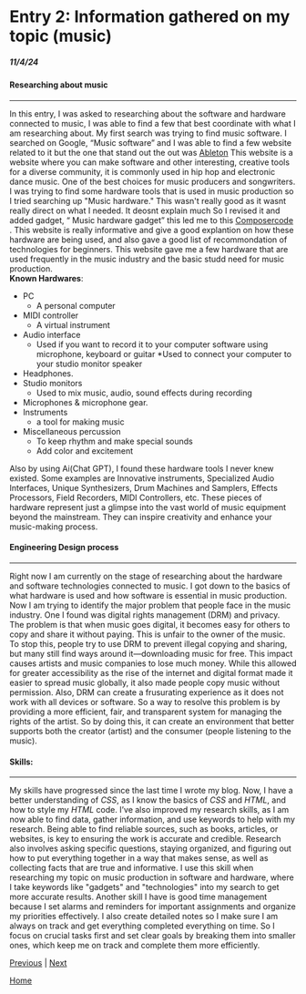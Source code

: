 # Entry 2: Information gathered on my topic (music)
##### 11/4/24

#### Researching about music 
---
In this entry, I was asked to researching about the software and hardware connected to music, I was able to find a few that best coordinate with what I am researching about. My first search was trying to find music software. I searched on Google, “Music software” and I was able to find a few website related to it but the one that stand out the out was [Ableton](https://www.ableton.com/en/) This website is a website where you can make software and other interesting, creative tools for a diverse community, it is commonly used in hip hop and electronic dance music. One of the best choices for music producers and songwriters. I was trying to find some hardware tools that is used in music production so I tried searching up "Music hardware." This wasn't really good as it wasnt really direct on what I needed. It deosnt explain much So I revised it and added gadget, “ Music hardware gadget” this led me to this [Composercode](https://composercode.com/equipment-for-making-music-my-favorite-production-gear-2022/  ) . This website is really informative and give a good explantion on how these hardware are being used, and also gave a good list of recommondation of technologies for beginners. This website gave me a few hardware that are used frequently in the music industry and the basic studd need for music production.  
**Known Hardwares**:
* PC
  * A personal computer 
* MIDI controller
  * A virtual instrument
* Audio interface
  * Used if you want to record it to your computer software using microphone, keyboard or guitar
  *Used to connect your computer to your studio monitor speaker
* Headphones.
* Studio monitors
  * Used to mix music, audio, sound effects during recording
* Microphones & microphone gear.
* Instruments
  * a tool for making music
* Miscellaneous percussion
  * To keep rhythm and make special sounds
  * Add color and excitement  
  
Also by using Ai(Chat GPT), I found these hardware tools I never knew existed. Some examples are Innovative instruments, Specialized Audio Interfaces, Unique Synthesizers, Drum Machines and Samplers, Effects Processors, Field Recorders, MIDI Controllers, etc. These pieces of hardware represent just a glimpse into the vast world of music equipment beyond the mainstream. They can inspire creativity and enhance your music-making process.

#### Engineering Design process 
---
Right now I am currently on the stage of researching about the hardware and software technologies connected to music. I got down to the basics of what hardware is used and how software is essential in music production. Now I am trying to identify the major problem that people face in the music industry. One I found was digital rights management (DRM) and privacy. The problem is that when music goes digital, it becomes easy for others to copy and share it without paying. This is unfair to the owner of the music. To stop this, people try to use DRM to prevent illegal copying and sharing, but many still find ways around it—downloading music for free. This impact causes artists and music companies to lose much money. While this allowed for greater accessibility as the rise of the internet and digital format made it easier to spread music globally, it also made people copy music without permission. Also, DRM can create a frusurating experience as it does not work with all devices or software. So a way to resolve this problem is by providing a more efficient, fair, and transparent system for managing the rights of the artist. So by doing this, it can create an environment that better supports both the creator (artist) and the consumer (people listening to the music).

#### Skills: 
---
My skills have progressed since the last time I wrote my blog. Now, I have a better understanding of _CSS_, as I know the basics of _CSS_ and _HTML_, and how to style my _HTML_ code. I’ve also improved my research skills, as I am now able to find data, gather information, and use keywords to help with my research. Being able to find reliable sources, such as books, articles, or websites, is key to ensuring the work is accurate and credible. Research also involves asking specific questions, staying organized, and figuring out how to put everything together in a way that makes sense, as well as collecting facts that are true and informative. I use this skill when researching my topic on music production in software and hardware, where I take keywords like "gadgets" and "technologies" into my search to get more accurate results. Another skill I have is good time management because I set alarms and reminders for important assignments and organize my priorities effectively. I also create detailed notes so I make sure I am always on track and get everything completed everything on time. So I focus on crucial tasks first and set clear goals by breaking them into smaller ones, which keep me on track and complete them more efficiently.









[Previous](entry01.md) | [Next](entry03.md)

[Home](../README.md)
